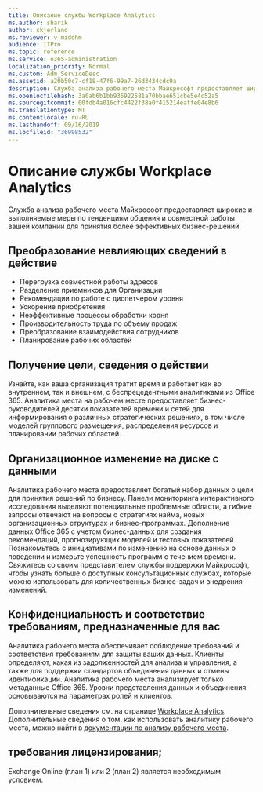 ```yaml
---
title: Описание службы Workplace Analytics
ms.author: sharik
author: skjerland
ms.reviewer: v-midehm
audience: ITPro
ms.topic: reference
ms.service: o365-administration
localization_priority: Normal
ms.custom: Adm_ServiceDesc
ms.assetid: a20b50c7-cf18-47f6-99a7-26d3434cdc9a
description: Служба анализа рабочего места Майкрософт предоставляет широкие и выполняемые меры по тенденциям общения и совместной работы вашей компании для принятия более эффективных бизнес-решений.
ms.openlocfilehash: 3a0ab6b1bb936922581a70bbae651cbe5e4c52a5
ms.sourcegitcommit: 00fdb4a016cfc4422f38a0f415214eaffe04e8b6
ms.translationtype: MT
ms.contentlocale: ru-RU
ms.lasthandoff: 09/16/2019
ms.locfileid: "36998532"
---
```

# <a name="workplace-analytics-service-description"></a>Описание службы Workplace Analytics

Служба анализа рабочего места Майкрософт предоставляет широкие и выполняемые меры по тенденциям общения и совместной работы вашей компании для принятия более эффективных бизнес-решений.

## <a name="transform-unprecedented-insights-into-action"></a>Преобразование невлияющих сведений в действие

* Перегрузка совместной работы адресов
* Разделение приемников для Организации
* Рекомендации по работе с диспетчером уровня
* Ускорение приобретения
* Неэффективные процессы обработки корня
* Производительность труда по объему продаж
* Преобразование взаимодействия сотрудников
* Планирование рабочих областей

## <a name="gain-objective-actionable-insights"></a>Получение цели, сведения о действии

Узнайте, как ваша организация тратит время и работает как во внутреннем, так и внешнем, с беспрецедентными аналитиками из Office 365. Аналитика места на рабочем месте предоставляет бизнес-руководителей десятки показателей времени и сетей для информирования о различных стратегических решениях, в том числе моделей группового размещения, распределения ресурсов и планировании рабочих областей.

## <a name="drive-organizational-change-with-data"></a>Организационное изменение на диске с данными

Аналитика рабочего места предоставляет богатый набор данных о цели для принятия решений по бизнесу. Панели мониторинга интерактивного исследования выделяют потенциальные проблемные области, а гибкие запросы отвечают на вопросы о стратегиях найма, новых организационных структурах и бизнес-программах. Дополнение данных Office 365 с учетом бизнес-данных для создания рекомендаций, прогнозирующих моделей и тестовых показателей. Познакомьтесь с инициативами по изменению на основе данных о поведении и измерьте успешность программ с течением времени. Свяжитесь со своим представителем службы поддержки Майкрософт, чтобы узнать больше о доступных консультационных службах, которые можно использовать для количественных бизнес-задач и внедрения изменений.

## <a name="privacy-and-compliance-designed-for-you"></a>Конфиденциальность и соответствие требованиям, предназначенные для вас

Аналитика рабочего места обеспечивает соблюдение требований и соответствия требованиям для защиты ваших данных. Клиенты определяют, какая из задолженностей для анализа и управления, а также для поддержки стандартов объединения данных и отмены идентификации. Аналитика рабочего места анализирует только метаданные Office 365. Уровни представления данных и объединения основываются на параметрах ролей и клиентов.

Дополнительные сведения см. на странице [Workplace Analytics](https://go.microsoft.com/fwlink/?linkid=852492). Дополнительные сведения о том, как использовать аналитику рабочего места, можно найти в [документации по анализу рабочего места](https://docs.microsoft.com/workplace-analytics/).
  
## <a name="licensing-requirements"></a>требования лицензирования;

Exchange Online (план 1) или 2 (план 2) является необходимым условием.